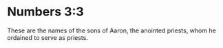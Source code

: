 # Numbers 3:3

These are the names of the sons of Aaron, the anointed priests, whom he ordained to serve as priests.
